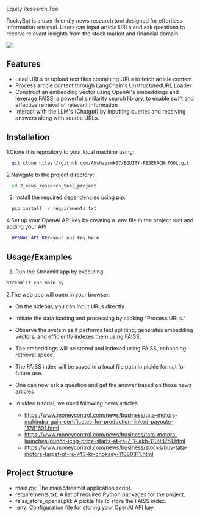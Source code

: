 
Equity Research Tool 

RockyBot is a user-friendly news research tool designed for effortless information retrieval. Users can input article URLs and ask questions to receive relevant insights from the stock market and financial domain.

![](rockybot.jpg)

## Features

- Load URLs or upload text files containing URLs to fetch article content.
- Process article content through LangChain's UnstructuredURL Loader
- Construct an embedding vector using OpenAI's embeddings and leverage FAISS, a powerful similarity search library, to enable swift and effective retrieval of relevant information
- Interact with the LLM's (Chatgpt) by inputting queries and receiving answers along with source URLs.


## Installation

1.Clone this repository to your local machine using:

```bash
  git clone https://github.com/Akshaysmk07/EQUITY-RESERACH-TOOL.git
```
2.Navigate to the project directory:

```bash
  cd 2_news_research_tool_project
```
3. Install the required dependencies using pip:

```bash
  pip install -r requirements.txt
```
4.Set up your OpenAI API key by creating a .env file in the project root and adding your API

```bash
  OPENAI_API_KEY=your_api_key_here
```
## Usage/Examples

1. Run the Streamlit app by executing:
```bash
streamlit run main.py

```

2.The web app will open in your browser.

- On the sidebar, you can input URLs directly.

- Initiate the data loading and processing by clicking "Process URLs."

- Observe the system as it performs text splitting, generates embedding vectors, and efficiently indexes them using FAISS.

- The embeddings will be stored and indexed using FAISS, enhancing retrieval speed.

- The FAISS index will be saved in a local file path in pickle format for future use.
- One can now ask a question and get the answer based on those news articles
- In video tutorial, we used following news articles
  - https://www.moneycontrol.com/news/business/tata-motors-mahindra-gain-certificates-for-production-linked-payouts-11281691.html
  - https://www.moneycontrol.com/news/business/tata-motors-launches-punch-icng-price-starts-at-rs-7-1-lakh-11098751.html
  - https://www.moneycontrol.com/news/business/stocks/buy-tata-motors-target-of-rs-743-kr-choksey-11080811.html

## Project Structure

- main.py: The main Streamlit application script.
- requirements.txt: A list of required Python packages for the project.
- faiss_store_openai.pkl: A pickle file to store the FAISS index.
- .env: Configuration file for storing your OpenAI API key.

